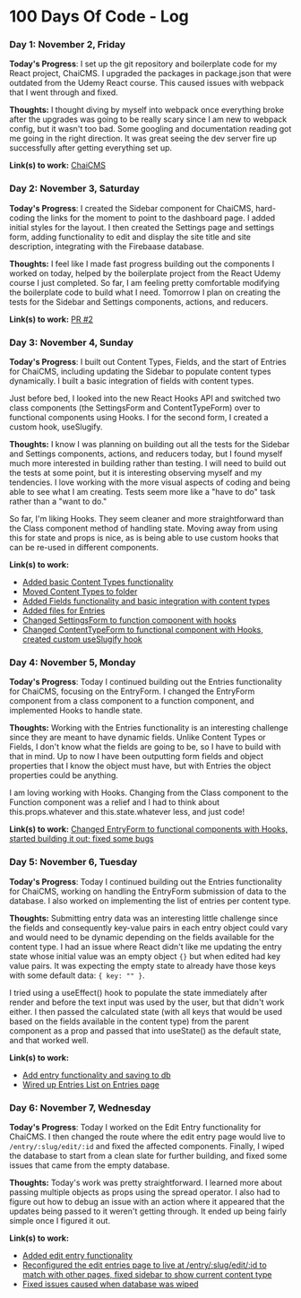 # 100 Days Of Code - Log

### Day 1: November 2, Friday

**Today's Progress**: I set up the git repository and boilerplate code for my React project, ChaiCMS. I upgraded the packages in package.json that were outdated from the Udemy React course. This caused issues with webpack that I went through and fixed.

**Thoughts:** I thought diving by myself into webpack once everything broke after the upgrades was going to be really scary since I am new to webpack config, but it wasn't too bad. Some googling and documentation reading got me going in the right direction. It was great seeing the dev server fire up successfully after getting everything set up.

**Link(s) to work:** [ChaiCMS](https://github.com/ndjamenamarmon/chaicms)


### Day 2: November 3, Saturday

**Today's Progress**: I created the Sidebar component for ChaiCMS, hard-coding the links for the moment to point to the dashboard page. I added initial styles for the layout. I then created the Settings page and settings form, adding functionality to edit and display the site title and site description, integrating with the Firebaase database.

**Thoughts:** I feel like I made fast progress building out the components I worked on today, helped by the boilerplate project from the React Udemy course I just completed. So far, I am feeling pretty comfortable modifying the boilerplate code to build what I need. Tomorrow I plan on creating the tests for the Sidebar and Settings components, actions, and reducers.

**Link(s) to work:** [PR #2](https://github.com/ndjamenamarmon/chaicms/pull/2)


### Day 3: November 4, Sunday

**Today's Progress**: I built out Content Types, Fields, and the start of Entries for ChaiCMS, including updating the Sidebar to populate content types dynamically. I built a basic integration of fields with content types.

Just before bed, I looked into the new React Hooks API and switched two class components (the SettingsForm and ContentTypeForm) over to functional components using Hooks. I for the second form, I created a custom hook, useSlugify.

**Thoughts:** I know I was planning on building out all the tests for the Sidebar and Settings components, actions, and reducers today, but I found myself much more interested in building rather than testing. I will need to build out the tests at some point, but it is interesting observing myself and my tendencies. I love working with the more visual aspects of coding and being able to see what I am creating. Tests seem more like a "have to do" task rather than a "want to do."

So far, I'm liking Hooks. They seem cleaner and more straightforward than the Class component method of handling state. Moving away from using this for state and props is nice, as is being able to use custom hooks that can be re-used in different components.

**Link(s) to work:**
- [Added basic Content Types functionality](https://github.com/ndjamenamarmon/chaicms/commit/afc570f367e1186f85ef2ad17962f1b7bc0e1d08)
- [Moved Content Types to folder](https://github.com/ndjamenamarmon/chaicms/commit/eb54e61b0d6763541e7591cdfba597b4ed27400f)
- [Added Fields functionality and basic integration with content types](https://github.com/ndjamenamarmon/chaicms/commit/0026a96b160c260af939abd2eb7ad4d6da7be4d5)
- [Added files for Entries](https://github.com/ndjamenamarmon/chaicms/commit/5633a4af3a19e8aed90f298be238cded9886aeda)
- [Changed SettingsForm to function component with hooks](https://github.com/ndjamenamarmon/chaicms/commit/b9e8a71dfdea13cc68c4baf2f6876c13428c3fb0)
- [Changed ContentTypeForm to functional component with Hooks, created custom useSlugify hook](https://github.com/ndjamenamarmon/chaicms/commit/7c1fa8d44f2f045bb60d86ab551898b0b346c30b)


### Day 4: November 5, Monday

**Today's Progress**: Today I continued building out the Entries functionality for ChaiCMS, focusing on the EntryForm. I changed the EntryForm component from a class component to a function component, and implemented Hooks to handle state.

**Thoughts:** Working with the Entries functionality is an interesting challenge since they are meant to have dynamic fields. Unlike Content Types or Fields, I don't know what the fields are going to be, so I have to build with that in mind. Up to now I have been outputting form fields and object properties that I know the object must have, but with Entries the object properties could be anything. 

I am loving working with Hooks. Changing from the Class component to the Function component was a relief and I had to think about this.props.whatever and this.state.whatever less, and just code!

**Link(s) to work:** [Changed EntryForm to functional components with Hooks, started building it out; fixed some bugs](https://github.com/ndjamenamarmon/chaicms/commit/31431f057ce08c42fb43162dd6787e7002d4d5f1)


### Day 5: November 6, Tuesday

**Today's Progress**: Today I continued building out the Entries functionality for ChaiCMS, working on handling the EntryForm submission of data to the database. I also worked on implementing the list of entries per content type. 

**Thoughts:** Submitting entry data was an interesting little challenge since the fields and consequently key-value pairs in each entry object could vary and would need to be dynamic depending on the fields available for the content type. I had an issue where React didn't like me updating the entry state whose initial value was an empty object ```{}``` but when edited had key value pairs. It was expecting the empty state to already have those keys with some default data: ```{ key: "" }```.

I tried using a useEffect() hook to populate the state immediately after render and before the text input was used by the user, but that didn't work either. I then passed the calculated state (with all keys that would be used based on the fields available in the content type) from the parent component as a prop and passed that into useState() as the default state, and that worked well. 

**Link(s) to work:**
- [Add entry functionality and saving to db](https://github.com/ndjamenamarmon/chaicms/commit/9c4aeb817895bafdb4469fda8a33390d218885aa)
- [Wired up Entries List on Entries page](https://github.com/ndjamenamarmon/chaicms/commit/0178c875dfc7d155b21ff20e158af9cecd4684f4)


### Day 6: November 7, Wednesday

**Today's Progress**: Today I worked on the Edit Entry functionality for ChaiCMS. I then changed the route where the edit entry page would live to ```/entry/:slug/edit/:id``` and fixed the affected components. Finally, I wiped the database to start from a clean slate for further building, and fixed some issues that came from the empty database. 

**Thoughts:** Today's work was pretty straightforward. I learned more about passing multiple objects as props using the spread operator. I also had to figure out how to debug an issue with an action where it appeared that the updates being passed to it weren't getting through. It ended up being fairly simple once I figured it out.

**Link(s) to work:**
- [Added edit entry functionality](https://github.com/ndjamenamarmon/chaicms/commit/0f3abd7390a8185f244d68fa98d505b9a0e6a7d3)
- [Reconfigured the edit entries page to live at /entry/:slug/edit/:id to match with other pages, fixed sidebar to show current content type](https://github.com/ndjamenamarmon/chaicms/commit/abd42977d60627b9b0a1103d7128768bb5c42473)
- [Fixed issues caused when database was wiped](https://github.com/ndjamenamarmon/chaicms/commit/a70e624ee04d4332307f48e191b0450899fa895c)
